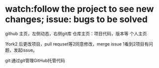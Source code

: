 # watch:follow the project to see new changes; issue: bugs to be solved
github 主页，左侧动态，右侧git库
仓库主页：项目代码，版本等
个人主页

1fork2 后更改项目，pull requset等2同意修改，merge
issue 1看到2项目有问题，发起issue。

git:通过git管理GitHub托管代码
